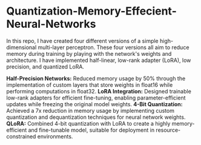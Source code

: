 # Quantization-Memory-Effecient-Neural-Networks
In this repo, I have created four different versions of a simple high-dimensional multi-layer perceptron. These four versions all aim to reduce memory during training by playing with the network's weights and architecture. I have implemented half-linear, low-rank adapter (LoRA), low precision, and quantized LoRA.

**Half-Precision Networks:** Reduced memory usage by 50% through the implementation of custom layers that store weights in float16 while performing computations in float32.
**LoRA Integration:** Designed trainable low-rank adapters for efficient fine-tuning, enabling parameter-efficient updates while freezing the original model weights.
**4-Bit Quantization:** Achieved a 7x reduction in memory usage by implementing custom quantization and dequantization techniques for neural network weights.
**QLoRA:** Combined 4-bit quantization with LoRA to create a highly memory-efficient and fine-tunable model, suitable for deployment in resource-constrained environments.


